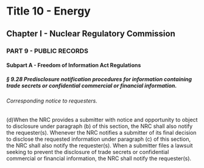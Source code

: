 
# Title 10 - Energy
## Chapter I - Nuclear Regulatory Commission
### PART 9 - PUBLIC RECORDS
#### Subpart A - Freedom of Information Act Regulations
##### § 9.28 Predisclosure notification procedures for information containing trade secrets or confidential commercial or financial information.
###### Corresponding notice to requesters.

(d)When the NRC provides a submitter with notice and opportunity to object to disclosure under paragraph (b) of this section, the NRC shall also notify the requester(s). Whenever the NRC notifies a submitter of its final decision to disclose the requested information under paragraph (c) of this section, the NRC shall also notify the requester(s). When a submitter files a lawsuit seeking to prevent the disclosure of trade secrets or confidential commercial or financial information, the NRC shall notify the requester(s).
